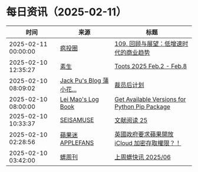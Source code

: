 ﻿# 每日资讯（2025-02-11）

|时间|来源|标题|
|---|---|---|
|2025-02-11 00:00:00|[疯投圈](https://crazy.capital/feed)|[109. 回顾与展望：低增速时代的商业趋势](https://crazy.capital/109)|
|2025-02-10 12:35:27|[素生](http://z.arlmy.me/atom.xml)|[Toots 2025 Feb.2 - Feb.8](http://z.arlmy.me/posts/MastodonArchives/2025/MastodonTootsArchives_20250208/)|
|2025-02-10 08:09:02|[Jack Pu's Blog 蒲小花...](https://www.jackpu.com/rss/)|[裁员后计划](https://www.jackpu.com/cai-yuan-hou-ji-hua/)|
|2025-02-10 08:00:00|[Lei Mao's Log Book](https://leimao.github.io/atom.xml)|[Get Available Versions for Python Pip Package](https://leimao.github.io/blog/Python-Pip-Package-Get-Available-Versions/)|
|2025-02-10 10:33:37|[SEISAMUSE](https://www.seis-jun.xyz/atom.xml)|[文献阅读 25 ](http://www.seis-jun.xyz/paper-reading-25)|
|2025-02-10 02:28:56|[蘋果迷 APPLEFANS](https://applefans.today/feed/)|[英國政府要求蘋果開放 iCloud 加密存取權限？！](https://applefans.today/2025-02-uk-secretly-orders-apple-to-let-it-spy-on-iphone-users-worldwide/)|
|2025-02-10 03:42:00|[蠎周刊](https://weekly.pychina.org/feeds/all.atom.xml)|[上周蠎快讯 2025/06](https://weekly.pychina.org/pyrecap/pyrw-2506.html)|

